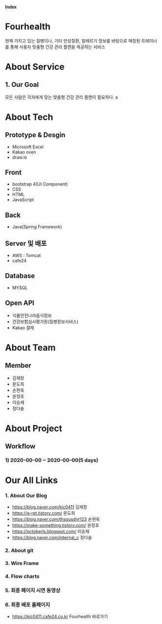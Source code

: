 #### Index

# Fourhealth

현재 가지고 있는 질병이나, 기타 만성질환, 알레르기 정보를 바탕으로 매칭된 트레이너를 통해 사용자 맞춤형 건강 관리 플랜을 제공하는 서비스

# About Service

## 1. Our Goal

모든 사람은 각자에게 맞는 맞춤형 건강 관리 플랜이 필요하다.
a

# About Tech

## Prototype & Desgin

- Microsoft Excel
- Kakao oven
- draw.io

## Front

- bootstrap 4(UI Component)
- CSS
- HTML
- JavaScript

## Back

- Java(Spring Framework)

## Server 및 배포

- AWS : Tomcat
- cafe24

## Database

- MYSQL

## Open API

- 식품안전나라음식정보
- 건강보험심사평가원(질병정보서비스)
- Kakao 결제


# About Team

## Member

- 김재창
- 문도희
- 손현욱
- 윤정호
- 이승재
- 정다솔

# About Project

## Workflow

### 1) 2020-00-00 ~ 2020-00-00(5 days)

# Our All Links

### 1. About Our Blog

- https://blog.naver.com/kjc0411 김재창
- https://g-ret.tistory.com/ 문도희
- https://blog.naver.com/thsgusdnr123 손현욱
- https://make-something.tistory.com/ 윤정호
- https://octoberls.blogspot.com/ 이승재
- https://blog.naver.com/internal_c 정다솔

### 2. About git

### 3. Wire Frame

### 4. Flow charts

### 5. 최종 페이지 시연 동영상

### 6. 최종 배포 홈페이지
- https://kjc0411.cafe24.co.kr Fourhealth 바로가기